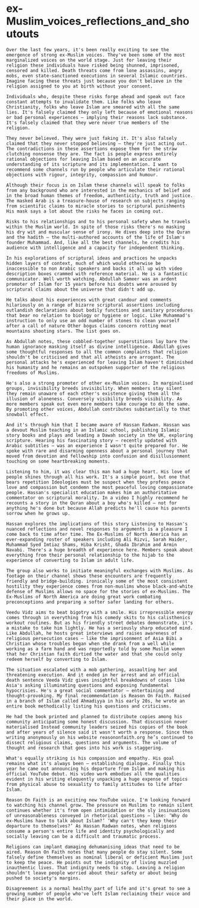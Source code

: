 <h1> ex-Muslim_voices_reflections_and_shoutouts </h1>

    Over the last few years, it's been really exciting to see the emergence of strong ex-Muslim voices. They've been some of the most marginalized voices on the world stage. Just for leaving their religion these individuals have risked being shunned, imprisoned, censored and killed. Death threats come from lone assassins, angry mobs, even state-sanctioned executions in several Islamic countries. Imagine facing these threats just because you don't believe in the religion assigned to you at birth without your consent. 

    Individuals who, despite these risks forge ahead and speak out face constant attempts to invalidate them. Like folks who leave Christianity, folks who leave Islam are smeared with all the same lies. It's falsely claimed they only left because of emotional reasons or bad personal experiences — implying their reasons lack substance. It's falsely claimed that they were never true members of the religion. 

    They never believed. They were just faking it. It's also falsely claimed that they never stopped believing — they're just acting out. The contradictions in these assertions expose them for the straw clutching nonsense they are. The fact is people express entirely rational objections for leaving Islam based on an accurate understanding of its scripture and its implementation. I want to recommend some channels run by people who articulate their rational objections with rigour, integrity, compassion and humour. 

    Although their focus is on Islam these channels will speak to folks from any background who are interested in the mechanics of belief and in the broad human themes of freedom, authenticity, truth and justice. The masked Arab is a treasure-house of research on subjects ranging from scientific claims to miracle stories to scriptural punishments His mask says a lot about the risks he faces in coming out. 

    Risks to his relationships and to his personal safety when he travels within the Muslim world. In spite of those risks there's no masking his dry wit and muscular sense of irony. He dives deep into the Quran and the hadith — the multi-authored accounts of the life of Islam's founder Muhammad. And, like all the best channels, he credits his audience with intelligence and a capacity for independent thinking. 

    In his explorations of scriptural ideas and practices he unpacks hidden layers of context, much of which would otherwise be inaccessible to non Arabic speakers and backs it all up with video description boxes crammed with reference material. He is a fantastic communicator. Well worth watching. Abdullah Sameer was an ardent promoter of Islam for 15 years before his doubts were aroused by scriptural claims about the universe that didn't add up. 

    He talks about his experiences with great candour and comments hilariously on a range of bizarre scriptural assertions including outlandish declarations about bodily functions and sanitary procedures that bear no relation to biology or hygiene or logic. Like Muhammad's instruction to only use an odd number of stones to clean yourself after a call of nature Other bogus claims concern rotting meat mountains shooting stars. The list goes on. 

    As Abdullah notes, these cobbled-together superstitions lay bare the human ignorance masking itself as divine intelligence. Abdullah gives some thoughtful responses to all the common complaints that religion shouldn't be criticised and that all atheists are arrogant. The personal attacks he's experienced for leaving Islam haven't diminished his humanity and he remains an outspoken supporter of the religious freedoms of Muslims. 

    He's also a strong promoter of other ex-Muslim voices. In marginalised groups, invisibility breeds invisibility. When members stay silent they remain unaware of each other's existence giving them all the illusion of aloneness. Conversely visibility breeds visibility. As more members speak out even more members take courage to do the same. By promoting other voices, Abdullah contributes substantially to that snowball effect. 

    And it's through him that I became aware of Hassan Radwan. Hassan was a devout Muslim teaching in an Islamic school, publishing Islamic story books and plays and leading a Dawah society in the UK, exploring scripture. Hearing his fascinating story — recently updated with Arabic subtitles — was an experience I wasn't quite prepared for. He spoke with rare and disarming openness about a personal journey that moved from devotion and fellowship into confusion and disillusionment touching on some heartbreaking moments. 

    Listening to him, it was clear this man had a huge heart. His love of people shines through all his work. It's a simple point, but one that bears repetition Ideologies must be suspect when they profess peace love and compassion but condemn the most peaceful loving compassionate people. Hassan's specialist education makes him an authoritative commentator on scriptural morality. In a video I highly recommend he recounts a story in the Quran about a boy who's killed — not for anything he's done but because Allah predicts he'll cause his parents sorrow when he grows up. 

    Hassan explores the implications of this story Listening to Hassan's nuanced reflections and novel responses to arguments is a pleasure I come back to time after time. The Ex-Muslims of North America has an ever-expanding roster of speakers including Ali Rizvi, Sarah Haider, Muhammad Syed Imtiaz Shams, Hiba Krisht, Ghada Ibrahim and Armin Navabi. There's a huge breadth of experience here. Members speak about everything from their personal relationship to the hijab to the experience of converting to Islam in adult life. 

    The group also works to initiate meaningful exchanges with Muslims. As footage on their channel shows these encounters are frequently friendly and bridge-building. ironically some of the most consistent hostility they experience comes from non-muslims whose black-and-white defense of Muslims allows no space for the stories of ex-Muslims. The Ex-Muslims of North America are doing great work combating preconceptions and preparing a softer safer landing for others. 

    Veedu Vidz aims to beat bigotry with a smile. His irrepressible energy comes through in everything from his comedy skits to his calisthenics workout routines. But as his friendly street debates demonstrate, it's a mistake to take him lightly. He has a seriously sharp educated mind. Like Abdullah, he hosts great interviews and raises awareness of religious persecution cases — like the imprisonment of Asia Bibi a Christian whose troubles began when she drank from a well while working as a farm hand and was reportedly told by some Muslim women that her Christian faith dirtied the water and that she could only redeem herself by converting to Islam. 

    The situation escalated with a mob gathering, assaulting her and threatening execution. And it ended in her arrest and an official death sentence Veeda Vidz gives insightful breakdowns of cases like Asia's asking illuminating questions and exposing fundamental hypocrisies. He's a great social commentator — entertaining and thought-provoking. My final recommendation is Reason On Faith. Raised in a branch of Islam called Ahmadiyya in his early 20s, he wrote an entire book methodically listing his questions and criticisms. 

    He had the book printed and planned to distribute copies among his community anticipating some honest discussion. That discussion never materialised Instead community leaders seized his copies of the book and after years of silence said it wasn't worth a response. Since then writing anonymously on his website reasononfaith.org he’s continued to dissect religious claims, questions and arguments. The volume of thought and research that goes into his work is staggering. 

    What's equally striking is his compassion and empathy. His goal remains what it's always been — establishing dialogue. Finally this year he came out announcing his departure from Islam and making his official YouTube debut. His video work embodies all the qualities evident in his writing eloquently unpacking a huge expense of topics from physical abuse to sexuality to family attitudes to life after Islam. 

    Reason On Faith is an exciting new YouTube voice. I'm looking forward to watching his channel grow. The pressure on Muslims to remain silent continues whether it's from open intimidation or the sly insinuations of unreasonableness conveyed in rhetorical questions — like: ‘Why do ex-Muslims have to talk about Islam?’ ‘Why can't they keep their departure to themselves?’ As Hassan Radwan notes, when religions consume a person's entire life and identity psychologically and socially leaving can be a difficult and traumatic process. 

    Religions can implant damaging dehumanising ideas that need to be aired. Reason On Faith notes that many people do stay silent. Some falsely define themselves as nominal liberal or deficient Muslims just to keep the peace. He points out the indignity of living muzzled inauthentic lives. That indignity needs to stop. Leaving a religion shouldn't leave people worried about their safety or about being pushed to society's margins. 

    Disagreement is a normal healthy part of life and it's great to see a growing number of people who've left Islam reclaiming their voice and their place in the world. 